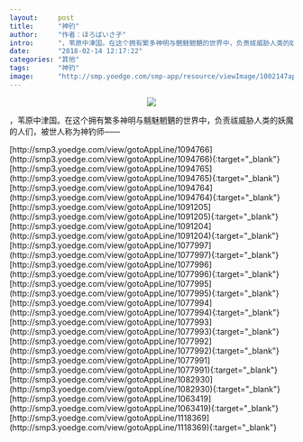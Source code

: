```yaml
---
layout:     post
title:      "神钓"
author:     "作者：ほろばいさ子"
intro:      "，苇原中津国。在这个拥有繁多神明与魑魅魍魉的世界中，负责祓威胁人类的妖魔的人们，被世人称为神钓师——"
date:       "2018-02-14 12:17:22"
categories: "其他"
tags:       "神钓"
image:      "http://smp.yoedge.com/smp-app/resource/viewImage/1002147appline.png"
---
```

<div style="text-align: center">
<p><img src="http://smp.yoedge.com/smp-app/resource/viewImage/1002147appline.png"/></p>
</div>
<p class="post-meta">
<span>，苇原中津国。在这个拥有繁多神明与魑魅魍魉的世界中，负责祓威胁人类的妖魔的人们，被世人称为神钓师——</span>
</p>
[http://smp3.yoedge.com/view/gotoAppLine/1094766](http://smp3.yoedge.com/view/gotoAppLine/1094766){:target="_blank"}
[http://smp3.yoedge.com/view/gotoAppLine/1094765](http://smp3.yoedge.com/view/gotoAppLine/1094765){:target="_blank"}
[http://smp3.yoedge.com/view/gotoAppLine/1094764](http://smp3.yoedge.com/view/gotoAppLine/1094764){:target="_blank"}
[http://smp3.yoedge.com/view/gotoAppLine/1091205](http://smp3.yoedge.com/view/gotoAppLine/1091205){:target="_blank"}
[http://smp3.yoedge.com/view/gotoAppLine/1091204](http://smp3.yoedge.com/view/gotoAppLine/1091204){:target="_blank"}
[http://smp3.yoedge.com/view/gotoAppLine/1077997](http://smp3.yoedge.com/view/gotoAppLine/1077997){:target="_blank"}
[http://smp3.yoedge.com/view/gotoAppLine/1077996](http://smp3.yoedge.com/view/gotoAppLine/1077996){:target="_blank"}
[http://smp3.yoedge.com/view/gotoAppLine/1077995](http://smp3.yoedge.com/view/gotoAppLine/1077995){:target="_blank"}
[http://smp3.yoedge.com/view/gotoAppLine/1077994](http://smp3.yoedge.com/view/gotoAppLine/1077994){:target="_blank"}
[http://smp3.yoedge.com/view/gotoAppLine/1077993](http://smp3.yoedge.com/view/gotoAppLine/1077993){:target="_blank"}
[http://smp3.yoedge.com/view/gotoAppLine/1077992](http://smp3.yoedge.com/view/gotoAppLine/1077992){:target="_blank"}
[http://smp3.yoedge.com/view/gotoAppLine/1077991](http://smp3.yoedge.com/view/gotoAppLine/1077991){:target="_blank"}
[http://smp3.yoedge.com/view/gotoAppLine/1082930](http://smp3.yoedge.com/view/gotoAppLine/1082930){:target="_blank"}
[http://smp3.yoedge.com/view/gotoAppLine/1063419](http://smp3.yoedge.com/view/gotoAppLine/1063419){:target="_blank"}
[http://smp3.yoedge.com/view/gotoAppLine/1118369](http://smp3.yoedge.com/view/gotoAppLine/1118369){:target="_blank"}


